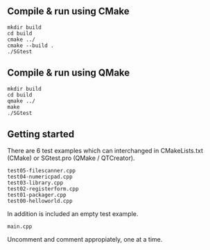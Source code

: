 ## Compile & run using CMake
```
mkdir build
cd build
cmake ../
cmake --build .
./SGtest
```
## Compile & run using QMake
```
mkdir build
cd build
qmake ../
make
./SGtest
```
## Getting started

There are 6 test examples which can interchanged in CMakeLists.txt (CMake) or SGtest.pro (QMake / QTCreator).
```
test05-filescanner.cpp
test04-numericpad.cpp
test03-library.cpp
test02-registerform.cpp
test01-packager.cpp
test00-helloworld.cpp
```
In addition is included an empty test example.
```
main.cpp
```
Uncomment and comment appropiately, one at a time.
